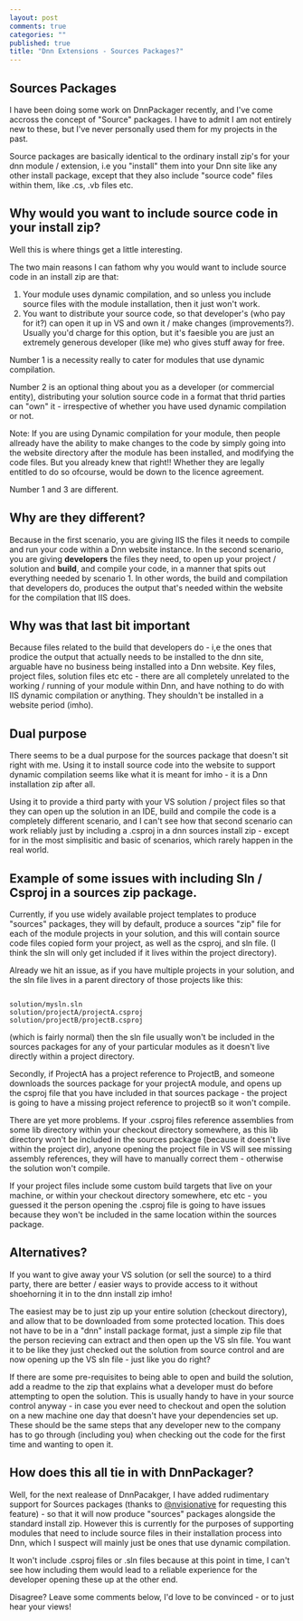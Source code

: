 ```yaml
---
layout: post
comments: true
categories: ""
published: true
title: "Dnn Extensions - Sources Packages?"
---
```


## Sources Packages

I have been doing some work on DnnPackager recently, and I've come accross the concept of "Source" packages. I have to admit I am not entirely new to these, but I've never personally used them for my projects in the past.

Source packages are basically identical to the ordinary install zip's for your dnn module / extension, i.e you "install" them into your Dnn site like any other install package, except that they also include "source code" files within them, like .cs, .vb files etc. 

## Why would you want to include source code in your install zip?
Well this is where things get a little interesting. 
<!-- more -->

The two main reasons I can fathom why you would want to include source code in an install zip are that:

1. Your module uses dynamic compilation, and so unless you include source files with the module installation, then it just won't work.
2. You want to distribute your source code, so that developer's (who pay for it?) can open it up in VS and own it / make changes (improvements?). Usually you'd charge for this option, but it's faesible you are just an extremely generous developer (like me) who gives stuff away for free.


Number 1 is a necessity really to cater for modules that use dynamic compilation. 

Number 2 is an optional thing about you as a developer (or commercial entity), distributing your solution source code in a format that thrid parties can "own" it - irrespective of whether you have used dynamic compilation or not. 

Note: If you are using Dynamic compilation for your module, then people allready have the ability to make changes to the code by simply going into the website directory after the module has been installed, and modifying the code files. But you already knew that right!! Whether they are legally entitled to do so ofcourse, would be down to the licence agreement. 

Number 1 and 3 are different. 

## Why are they different?
Because in the first scenario, you are giving IIS the files it needs to compile and run your code within a Dnn website instance. In the second scenario, you are giving **developers** the files they need, to open up your project / solution and **build**, and compile your code, in a manner that spits out everything needed by scenario 1. In other words, the build and compilation that developers do, produces the output that's needed within the website for the compilation that IIS does. 

## Why was that last bit important
Because files related to the build that developers do - i,e the ones that prodice the output that actually needs to be installed to the dnn site, arguable have no business being installed into a Dnn website. Key files, project files, solution files etc etc - there are all completely unrelated to the working / running of your module within Dnn, and have nothing to do with IIS dynamic compilation or anything. They shouldn't be installed in a website period (imho).


## Dual purpose

There seems to be a dual purpose for the sources package that doesn't sit right with me. 
Using it to install source code into the website to support dynamic compilation seems like what it is meant for imho - it is a Dnn installation zip after all.

Using it to provide a third party with your VS solution / project files so that they can open up the solution in an IDE, build and compile the code is a completely different scenario, and I can't see how that second scenario can work reliably just by including a .csproj in a dnn sources install zip - except for in the most simplisitic and basic of scenarios, which rarely happen in the real world.


## Example of some issues with including Sln / Csproj in a sources zip package.

Currently, if you use widely available project templates to produce "sources" packages, they will by default, produce a sources "zip" file for each of the module projects in your solution, and this will contain source code files copied form your project, as well as the csproj, and sln file. (I think the sln will only get included if it lives within the project directory).

Already we hit an issue, as if you have multiple projects in your solution, and the sln file lives in a parent directory of those projects like this:

```

solution/mysln.sln
solution/projectA/projectA.csproj
solution/projectB/projectB.csproj

```

(which is fairly normal) then the sln file usually won't be included in the sources packages for any of your particular modules as it doesn't live directly within a project directory.

Secondly, if ProjectA has a project reference to ProjectB, and someone downloads the sources package for your projectA module, and opens up the csproj file that you have included in that sources package - the project is going to have a missing project reference to projectB so it won't compile.

There are yet more problems. If your .csproj files reference assemblies from some lib directory within your checkout directory somewhere, as this lib directory won't be included in the sources package (because it doesn't live within the project dir), anyone opening the project file in VS will see missing assembly references, they will have to manually correct them - otherwise the solution won't compile.

If your project files include some custom build targets that live on your machine, or within your checkout directory somewhere, etc etc - you guessed it the person opening the .csproj file is going to have issues because they won't be included in the same location within the sources package.

## Alternatives?

If you want to give away your VS solution (or sell the source) to a third party, there are better / easier ways to provide access to it without shoehorning it in to the dnn install zip imho!

The easiest may be to just zip up your entire solution (checkout directory), and allow that to be downloaded from some protected location. This does not have to be in a "dnn" install package format, just a simple zip file that the person recieving can extract and then open up the VS sln file. You want it to be like they just checked out the solution from source control and are now opening up the VS sln file - just like you do right?

If there are some pre-requisites to being able to open and build the solution, add a readme to the zip that explains what a developer must do before attempting to open the solution. This is usually handy to have in your source control anyway - in case you ever need to checkout and open the solution on a new machine one day that doesn't have your dependencies set up. These should be the same steps that any developer new to the company has to go through (including you) when checking out the code for the first time and wanting to open it.


## How does this all tie in with DnnPackager?

Well, for the next realease of DnnPacakger, I have added rudimentary support for Sources packages (thanks to [@nvisionative](https://github.com/nvisionative) for requesting this feature) - so that it will now produce "sources" packages alongside the standard install zip. However this is currently for the purposes of supporting modules that need to include source files in their installation process into Dnn, which I suspect will mainly just be ones that use dynamic compilation. 

It won't include .csproj files or .sln files because at this point in time, I can't see how including them would lead to a reliable experience for the developer opening these up at the other end. 

Disagree? Leave some comments below, I'd love to be convinced - or to just hear your views!















